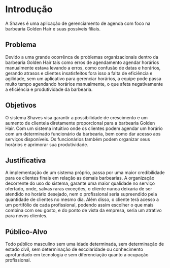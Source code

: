 # Introdução

A Shaves é uma aplicação de gerenciamento de agenda com foco na barbearia Golden Hair e suas possíveis filiais.

## Problema
Devido a uma grande ocorrênca de problemas organizacionais dentro da barbearia Golden Hair tais como erros de agendamento agendar horários manualmente estava levando a erros, como confusão de datas e horários, gerando atrasos e clientes insatisfeitos fora isso a falta de eficiência e agilidade, sem um aplicativo para gerenciar horários, a equipe pode passa muito tempo agendando horários manualmente, o que afeta negativamente a eficiência e produtividade da barbearia.


## Objetivos

O sistema Shaves visa garantir a possibilidade de crescimento e um aumento de clientela diretamente proporcional para a barbearia Golden Hair. Com um sistema intuitivo onde os clientes podem agendar um horário com um determinado funcionário da barbearia, bem como dar acesso aos serviços disponíveis. Os funcionários também podem organizar seus horários e aprimorar sua produtividade.

## Justificativa

A implementação de um sistema próprio, passa por uma maior credibilidade para os clientes finais em relação as demais barbearias. A organização decorrente do uso do sistema, garante uma maior qualidade no serviço ofertado, onde, salvas raras exceções, o cliente nunca deixaria de ser atendido no horário desejado, nem o profissional seria supreendido pela quantidade de clientes no mesmo dia. Além disso, o cliente terá acesso a um portifólio de cada profissional, podendo assim escolher o que mais combina com seu gosto, e do ponto de vista da empresa, seria um atrativo para novos clientes.

## Público-Alvo

Todo público masculino sem uma idade determinada, sem determinação de  estado civil, sem determinação de escolaridade ou conhecimento aprofundado em tecnologia e sem diferenciação quanto a ocupação profissional.
